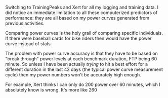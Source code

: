 Switching to TrainingPeaks and Xert for all my logging and training data. I did notice an immediate limitation to all these computerized predictors of performance: they are all based on my power curves generated from previous activities. 

Comparing power curves is the holy grail of comparing specific individuals. If there were baseball cards for bike riders then would have the power curve instead of stats.

The problem with power curve accuracy is that they have to be based on "break through" power levels at each benchmark duration, FTP being 60 minute. So unless I have been actually _trying_ to hit a best effort for a different duration in the last 42 days (the typical power curve measurement cycle) then my power numbers won't be accurately high enough.

For example, Xert thinks I can only do 200 power over 60 minutes, which I absolutely know is wrong. It's more like 260